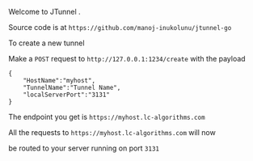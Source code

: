 Welcome to JTunnel .

Source code is at `https://github.com/manoj-inukolunu/jtunnel-go`

To create a new tunnel

Make a `POST` request to `http://127.0.0.1:1234/create`
with the payload

```
{
    "HostName":"myhost",
    "TunnelName":"Tunnel Name",
    "localServerPort":"3131"
}

```

The endpoint you get is `https://myhost.lc-algorithms.com`

All the requests to `https://myhost.lc-algorithms.com` will now

be routed to your server running on port `3131`

